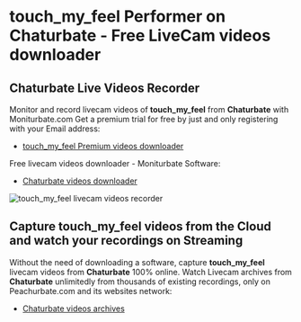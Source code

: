 # touch_my_feel Performer on Chaturbate - Free LiveCam videos downloader

## Chaturbate Live Videos Recorder

Monitor and record livecam videos of **touch_my_feel** from **Chaturbate** with Moniturbate.com
Get a premium trial for free by just and only registering with your Email address:
* [touch_my_feel Premium videos downloader](https://moniturbate.com/request-demo-licence-key.html)

Free livecam videos downloader - Moniturbate Software:
* [Chaturbate videos downloader](https://moniturbate.com/moniturbate-download-software.html)

![touch_my_feel livecam videos recorder](https://peachurnet.com/templates/moniturbate-software.png)


## Capture touch_my_feel videos from the Cloud and watch your recordings on Streaming

Without the need of downloading a software, capture **touch_my_feel** livecam videos from **Chaturbate** 100% online.
Watch Livecam archives from **Chaturbate** unlimitedly from thousands of existing recordings, only on Peachurbate.com and its websites network:
* [Chaturbate videos archives](https://peachurnet.com/)